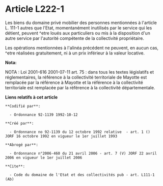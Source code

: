 # Article L222-1

Les biens du domaine privé mobilier des personnes mentionnées à l'article L. 111-1 autres que l'Etat, momentanément
inutilisés par le service qui les détient, peuvent ^etre loués aux particuliers ou mis à la disposition d'un autre service
par l'autorité compétente de la collectivité propriétaire.

Les opérations mentionnées à l'alinéa précédent ne peuvent, en aucun cas, ^etre réalisées gratuitement, ni à un prix
inférieur à la valeur locative.

**Nota:**

NOTA : Loi 2001-616 2001-07-11 art. 75 : dans tous les textes législatifs et réglementaires, la référence à la collectivité
territoriale de Mayotte est remplacée par la référence à Mayotte et la référence à la collectivité territoriale est remplacée
par la référence à la collectivité départementale.

**Liens relatifs à cet article**

	**Codifié par**:

	  - Ordonnance 92-1139 1992-10-12

	**Créé par**:

	  - Ordonnance no 92-1139 du 12 octobre 1992 relative  - art. 1 () JORF 16 octobre 1992 en vigueur le 1er juillet 1993

	**Abrogé par**:

	  - Ordonnance n°2006-460 du 21 avril 2006 - art. 7 (V) JORF 22 avril 2006 en vigueur le 1er juillet 2006

	**Cite**:

	  - Code du domaine de l'Etat et des collectivités pub - art. L111-1 (Ab)
